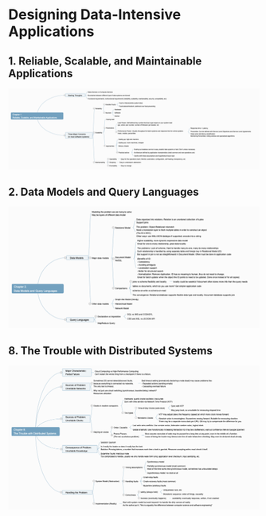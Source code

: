 # Designing Data-Intensive Applications

## 1. Reliable, Scalable, and Maintainable Applications
![1. Reliable, Scalable, and Maintainable Applications](./assets/Chapter+1.+_Reliable,+Scalable,+and+Maintainable+Applications.png)

## 2. Data Models and Query Languages
![2. Data Models and Query Languages](./assets/Chapter+2.+_Data+Models+and+Query+Languages.png)

## 8. The Trouble with Distributed Systems

![8. The Trouble with Distributed Systems](./assets/Chapter+8.+_The+Trouble+with+Distributed+Systems.png)